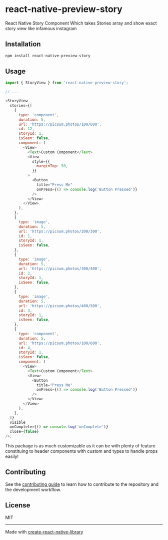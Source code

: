 # react-native-preview-story

React Native Story Component Which takes Stories array and show exact story view like infamous instagram

## Installation

```sh
npm install react-native-preview-story
```

## Usage

```js
import { StoryView } from 'react-native-preview-story';

// ...

<StoryView
  stories={[
    {
      type: 'component',
      duration: 5,
      url: 'https://picsum.photos/100/600',
      id: 12,
      storyId: 1,
      isSeen: false,
      component: (
        <View>
          <Text>Custom Component</Text>
          <View
            style={{
              marginTop: 50,
            }}
          >
            <Button
              title="Press Me"
              onPress={() => console.log('Button Pressed')}
            />
          </View>
        </View>
      ),
    },
    {
      type: 'image',
      duration: 5,
      url: 'https://picsum.photos/200/300',
      id: 1,
      storyId: 1,
      isSeen: false,
    },
    {
      type: 'image',
      duration: 5,
      url: 'https://picsum.photos/300/400',
      id: 2,
      storyId: 1,
      isSeen: false,
    },
    {
      type: 'image',
      duration: 5,
      url: 'https://picsum.photos/400/500',
      id: 3,
      storyId: 1,
      isSeen: false,
    },
    {
      type: 'component',
      duration: 5,
      url: 'https://picsum.photos/100/600',
      id: 4,
      storyId: 1,
      isSeen: false,
      component: (
        <View>
          <Text>Custom Component</Text>
          <View>
            <Button
              title="Press Me"
              onPress={() => console.log('Button Pressed')}
            />
          </View>
        </View>
      ),
    },
  ]}
  visible
  onComplete={() => console.log('onComplete')}
  close={false}
/>;
```
This package is as much customizable as it can be with plenty of feature constituing to header components with custom and types to handle props easily!
## Contributing

See the [contributing guide](CONTRIBUTING.md) to learn how to contribute to the repository and the development workflow.

## License

MIT

---

Made with [create-react-native-library](https://github.com/callstack/react-native-builder-bob)
